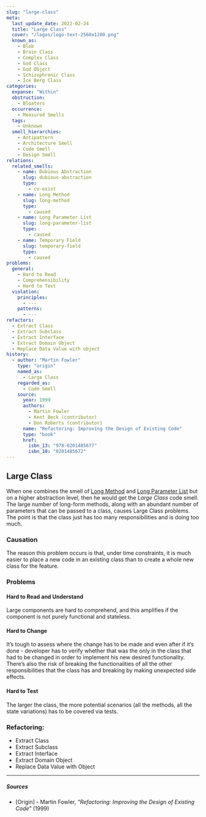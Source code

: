 ```yaml
---
slug: "large-class"
meta:
  last_update_date: 2022-02-24
  title: "Large Class"
  cover: "/logos/logo-text-2560x1280.png"
  known_as:
    - Blob
    - Brain Class
    - Complex Class
    - God Class
    - God Object
    - Schizophrenic Class
    - Ice Berg Class
categories:
  expanse: "Within"
  obstruction:
    - Bloaters
  occurrence:
    - Measured Smells
  tags:
    - Unknown
  smell_hierarchies:
    - Antipattern
    - Architecture Smell
    - Code Smell
    - Design Smell
relations:
  related_smells:
    - name: Dubious Abstraction
      slug: dubious-abstraction
      type:
        - co-exist
    - name: Long Method
      slug: long-method
      type:
        - caused
    - name: Long Parameter List
      slug: long-parameter-list
      type:
        - caused
    - name: Temporary Field
      slug: temporary-field
      type:
        - caused
problems:
  general:
    - Hard to Read
    - Comprehensibility
    - Hard to Test
  violation:
    principles:
      - ---
    patterns:
      - ---
refactors:
  - Extract Class
  - Extract Subclass
  - Extract Interface
  - Extract Domain Object
  - Replace Data Value with object
history:
  - author: "Martin Fowler"
    type: "origin"
    named_as:
      - Large Class
    regarded_as:
      - Code Smell
    source:
      year: 1999
      authors:
        - Martin Fowler
        - Kent Beck (contributor)
        - Don Roberts (contributor)
      name: "Refactoring: Improving the Design of Existing Code"
      type: "book"
      href:
        isbn_13: "978-0201485677"
        isbn_10: "0201485672"
---
```


## Large Class

When one combines the smell of [Long Method](./long-method.md) and [Long Parameter List](./long-parameter-list.md) but on a higher abstraction level, then he would get the _Large Class_ code smell. The large number of long-form methods, along with an abundant number of parameters that can be passed to a class, causes Large Class problems. The point is that the class just has too many responsibilities and is doing too much.

### Causation

The reason this problem occurs is that, under time constraints, it is much easier to place a new code in an existing class than to create a whole new class for the feature.

### Problems

#### **Hard to Read and Understand**

Large components are hard to comprehend, and this amplifies if the component is not purely functional and stateless.

#### **Hard to Change**

It’s tough to assess where the change has to be made and even after if it’s done - developer has to verify whether that was the only in the class that had to be changed in order to implement his new desired functionality. There’s also the risk of breaking the functionalities of all the other responsibilities that the class has and breaking by making unexpected side effects.

#### **Hard to Test**

The larger the class, the more potential scenarios (all the methods, all the state variations) has to be covered via tests.

### Refactoring:

- Extract Class
- Extract Subclass
- Extract Interface
- Extract Domain Object
- Replace Data Value with Object

---

##### Sources

- [Origin] - Martin Fowler, _"Refactoring: Improving the Design of Existing Code"_ (1999)
